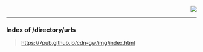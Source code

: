 <span align="right">

[![](https://img.shields.io/badge/Raw-{README}-F1F1F1?style=for-the-badge)](https://7pub.github.io/cdn-gw/img/README.md)

</span>

---

### Index of /directory/urls

> https://7pub.github.io/cdn-gw/img/index.html
